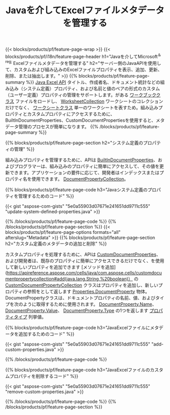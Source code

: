 ﻿---
title: Javaを介してExcelファイルメタデータを管理する
url: /ja/java/metadata/
description: わずか数行のJavaコードで、Excelファイルのメタデータを表示、追加、編集、削除、または抽出します
---
{{< blocks/products/pf/feature-page-wrap >}}
{{< blocks/products/pf/i18n/feature-page-header h1="Javaを介してMicrosoft<sup>＆reg; </sup>Excelファイルメタデータを管理する" h2="サーバー側のJavaAPIを使用して、カスタムおよび組み込みのExcelファイルプロパティを表示、追加、更新、削除、または抽出します。" >}}
{{% blocks/products/pf/feature-page-summary %}}
[Java Excel API](/cells/java/) タイトル、作成者名、ドキュメント統計などの組み込み（システム定義）プロパティ、および名前と値のペアの形式のカスタム（ユーザー定義）プロパティの管理をサポートします。がある [ワークブッククラス](https://apireference.aspose.com/cells/java/com.aspose.cells/Workbook) ファイルをロードし、 [WorksheetCollection](https://apireference.aspose.com/cells/java/com.aspose.cells/WorksheetCollection) ワークシートのコレクションだけでなく、 [ワークシートクラス](https://apireference.aspose.com/cells/java/com.aspose.cells/Worksheet) 単一のワークシートを表すため。組み込みプロパティとカスタムプロパティにアクセスするために、BuiltInDocumentProperties、CustomDocumentPropertiesを使用すると、メタデータ管理のプロセスが簡単になります。 
{{% /blocks/products/pf/feature-page-summary %}}

{{% blocks/products/pf/feature-page-section h2="システム定義のプロパティの管理" %}}

組み込みプロパティを管理するために、APIは [BuiltInDocumentProperties](https://apireference.aspose.com/cells/java/com.aspose.cells/worksheetcollection#BuiltInDocumentProperties)、およびプログラマーは、組み込みのプロパティに簡単にアクセスして、その値を更新できます。アプリケーションの要件に応じて、開発者はインデックスまたはプロパティ名を使用できます。 [DocumentPropertyCollection](https://apireference.aspose.com/cells/java/com.aspose.cells/DocumentPropertyCollection)。 

{{% blocks/products/pf/feature-page-code h3="Javaシステム定義のプロパティを管理するためのコード" %}}

{{< gist "aspose-com-gists" "5e0a55903d07671e241651dd9711c555" "update-system-defined-properties.java" >}}

{{% /blocks/products/pf/feature-page-code %}}
{{% /blocks/products/pf/feature-page-section %}}
{{< blocks/products/pf/feature-page-options formats="all" afterslug="Metadata" >}}
{{% blocks/products/pf/feature-page-section h2="カスタム定義のメタデータの追加と削除" %}}

カスタムプロパティを処理するために、APIは [CustomDocumentProperties](https://apireference.aspose.com/cells/java/com.aspose.cells/worksheetcollection#CustomDocumentProperties)、および開発者は、既存のプロパティに簡単にアクセスできるだけでなく、を使用して新しいプロパティを追加できます [メソッドを追加](https://apireference.aspose.com/cells/java/com.aspose.cells/customdocumentpropertycollection#add(java.lang.String,%20boolean)） の [CustomDocumentPropertyCollection](https://apireference.aspose.com/cells/java/com.aspose.cells/CustomDocumentPropertyCollection) クラスはプロパティを追加し、新しいプロパティの参照をとして返します [Properties.DocumentProperty](https://apireference.aspose.com/cells/java/com.aspose.cells/DocumentProperty) 物体。 DocumentPropertyクラスは、ドキュメントプロパティの名前、値、およびタイプを次のように取得するために使用されます。 [DocumentProperty.Name](https://apireference.aspose.com/cells/java/com.aspose.cells/documentproperty#Name)、 [DocumentProperty.Value](https://apireference.aspose.com/cells/java/com.aspose.cells/documentproperty#Value)、  [DocumentProperty.Type](https://apireference.aspose.com/cells/java/com.aspose.cells/documentproperty#Type) の1つを返します [プロパティタイプ](https://apireference.aspose.com/cells/java/com.aspose.cells/PropertyType) 列挙値。 
 
{{% blocks/products/pf/feature-page-code h3="JavaExcelファイルにメタデータを追加するためのコード" %}}

{{< gist "aspose-com-gists" "5e0a55903d07671e241651dd9711c555" "add-custom-properties.java" >}}

{{% /blocks/products/pf/feature-page-code %}}


{{% blocks/products/pf/feature-page-code h3="JavaExcelファイルのカスタムプロパティを削除するコード" %}}

{{< gist "aspose-com-gists" "5e0a55903d07671e241651dd9711c555" "remove-custom-properties.java" >}}

{{% /blocks/products/pf/feature-page-code %}}
{{% /blocks/products/pf/feature-page-section %}}
